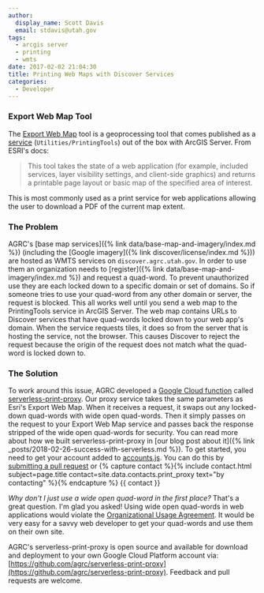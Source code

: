 ```yaml
---
author:
  display_name: Scott Davis
  email: stdavis@utah.gov
tags:
  - arcgis server
  - printing
  - wmts
date: 2017-02-02 21:04:30
title: Printing Web Maps with Discover Services
categories:
  - Developer
---
```

### Export Web Map Tool

The [Export Web Map](https://desktop.arcgis.com/en/arcmap/latest/tools/server-toolbox/export-web-map.htm) tool is a geoprocessing tool that comes published as a [service](https://resources.arcgis.com/en/help/rest/apiref/gp_exportwebmaptask.html) (`Utilities/PrintingTools`) out of the box with ArcGIS Server. From ESRI's docs:
> This tool takes the state of a web application (for example, included services, layer visibility settings, and client-side graphics) and returns a printable page layout or basic map of the specified area of interest.

This is most commonly used as a print service for web applications allowing the user to download a PDF of the current map extent.

### The Problem

AGRC's [base map services]({% link data/base-map-and-imagery/index.md %}) (including the [Google imagery]({% link discover/license/index.md %})) are hosted as WMTS services on `discover.agrc.utah.gov`. In order to use them an organization needs to [register]({% link data/base-map-and-imagery/index.md %}) and request a quad-word. To prevent unauthorized use they are each locked down to a specific domain or set of domains. So if someone tries to use your quad-word from any other domain or server, the request is blocked. This all works well until you send a web map to the PrintingTools service in ArcGIS Server. The web map contains URLs to Discover services that have quad-words locked down to your web app's domain. When the service requests tiles, it does so from the server that is hosting the service, not the browser. This causes Discover to reject the request because the origin of the request does not match what the quad-word is locked down to.

### The Solution

To work around this issue, AGRC developed a [Google Cloud function](https://cloud.google.com/functions/) called [serverless-print-proxy](https://github.com/agrc/serverless-print-proxy). Our proxy service takes the same parameters as Esri's Export Web Map. When it receives a request, it swaps out any locked-down quad-words with wide open quad-words. Then it simply passes on the request to your Export Web Map service and passes back the response stripped of the wide open quad-words for security. You can read more about how we built serverless-print-proxy in [our blog post about it]({% link _posts/2018-02-26-success-with-serverless.md %}). To get started, you need to get your account added to [accounts.js](https://github.com/agrc/serverless-print-proxy/blob/master/accounts.js). You can do this by [submitting a pull request](https://help.github.com/articles/creating-a-pull-request/) or {% capture contact %}{% include contact.html subject=page.title contact=site.data.contacts.print_proxy text="by contacting" %}{% endcapture %}
{{ contact }}

_Why don't I just use a wide open quad-word in the first place?_ That's a great question. I'm glad you asked! Using wide open quad-words in web applications would violate the [Organizational Usage Agreement](https://docs.google.com/a/utah.gov/forms/d/e/1FAIpQLScL5uUQIvw7op_ZcF4bijxcoOMGhNF0MXwJNGqSXS6IbjbKhA/viewform). It would be very easy for a savvy web developer to get your quad-words and use them on their own site.

AGRC's serverless-print-proxy is open source and available for download and deployment to your own Google Cloud Platform account via: [https://github.com/agrc/serverless-print-proxy](https://github.com/agrc/serverless-print-proxy). Feedback and pull requests are welcome.
